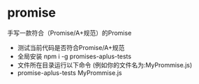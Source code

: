 # promise
手写一款符合（Promise/A+规范）的Promise
- 测试当前代码是否符合Promise/A+规范
- 全局安装 npm i -g promises-aplus-tests
- 文件所在目录运行以下命令 (例如你的文件名为:MyPrommise.js)
- promise-aplus-tests MyPrommise.js
